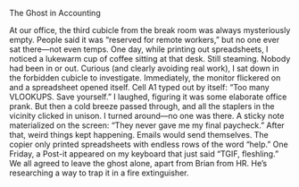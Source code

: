 The Ghost in Accounting

At our office, the third cubicle from the break room was always mysteriously empty. People said it was “reserved for remote workers,” but no one ever sat there—not even temps. One day, while printing out spreadsheets, I noticed a lukewarm cup of coffee sitting at that desk. Still steaming. Nobody had been in or out. Curious (and clearly avoiding real work), I sat down in the forbidden cubicle to investigate. Immediately, the monitor flickered on and a spreadsheet opened itself. Cell A1 typed out by itself: “Too many VLOOKUPS. Save yourself.” I laughed, figuring it was some elaborate office prank. But then a cold breeze passed through, and all the staplers in the vicinity clicked in unison. I turned around—no one was there. A sticky note materialized on the screen: “They never gave me my final paycheck.” After that, weird things kept happening. Emails would send themselves. The copier only printed spreadsheets with endless rows of the word “help.” One Friday, a Post-it appeared on my keyboard that just said “TGIF, fleshling.” We all agreed to leave the ghost alone, apart from Brian from HR. He’s researching a way to trap it in a fire extinguisher.